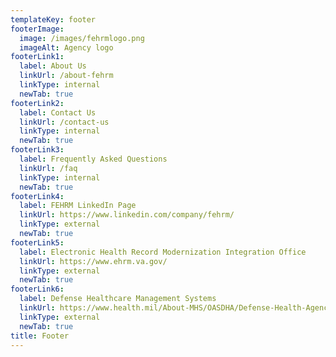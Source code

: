 ```yaml
---
templateKey: footer
footerImage:
  image: /images/fehrmlogo.png
  imageAlt: Agency logo
footerLink1:
  label: About Us
  linkUrl: /about-fehrm
  linkType: internal
  newTab: true
footerLink2:
  label: Contact Us
  linkUrl: /contact-us
  linkType: internal
  newTab: true
footerLink3:
  label: Frequently Asked Questions
  linkUrl: /faq
  linkType: internal
  newTab: true
footerLink4:
  label: FEHRM LinkedIn Page
  linkUrl: https://www.linkedin.com/company/fehrm/
  linkType: external
  newTab: true
footerLink5:
  label: Electronic Health Record Modernization Integration Office
  linkUrl: https://www.ehrm.va.gov/
  linkType: external
  newTab: true
footerLink6:
  label: Defense Healthcare Management Systems
  linkUrl: https://www.health.mil/About-MHS/OASDHA/Defense-Health-Agency/Defense-Healthcare-Management-Systems
  linkType: external
  newTab: true
title: Footer
---
```

